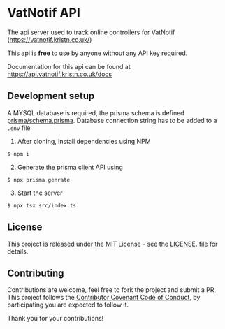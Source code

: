 # VatNotif API

The api server used to track online controllers for VatNotif (https://vatnotif.kristn.co.uk/)

This api is **free** to use by anyone without any API key required.

Documentation for this api can be found at https://api.vatnotif.kristn.co.uk/docs

## Development setup
A MYSQL database is required, the prisma schema is defined [prisma/schema.prisma](https://github.com/kristiankunc/VatNotif-api/blob/main/prisma/schema.prisma).
Database connection string has to be added to a `.env` file

1) After cloning, install dependencies using NPM
```
$ npm i
```

2) Generate the prisma client API using
```
$ npx prisma genrate
```

3) Start the server
```
$ npx tsx src/index.ts
```

## License
This project is released under the MIT License - see the [LICENSE](https://github.com/kristiankunc/VatNotif-api/blob/main/LICENSE). file for details.

## Contributing
Contributions are welcome, feel free to fork the project and submit a PR.
This project follows the [Contributor Covenant Code of Conduct](https://www.contributor-covenant.org/version/2/0/code_of_conduct/), by participating you are expected to follow it.

Thank you for your contributions!
